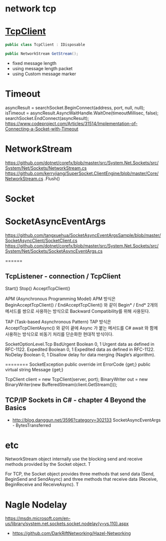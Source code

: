# network tcp

# [TcpClient](https://github.com/dotnet/corefx/blob/master/src/System.Net.Sockets/src/System/Net/Sockets/TCPClient.cs)

``` csharp
public class TcpClient : IDisposable

public NetworkStream GetStream();
```

* fixed message length
* using message length packet
* using Custom message marker




# Timeout
asyncResult = searchSocket.BeginConnect(address, port, null, null);
isTimeout = asyncResult.AsyncWaitHandle.WaitOne(timeoutMillisec, false);
searchSocket.EndConnect(asyncResult);
https://www.codeproject.com/Articles/31514/Implementation-of-Connecting-a-Socket-with-Timeout

# NetworkStream
https://github.com/dotnet/corefx/blob/master/src/System.Net.Sockets/src/System/Net/Sockets/NetworkStream.cs
https://github.com/kerryjiang/SuperSocket.ClientEngine/blob/master/Core/NetworkStream.cs
.Flush()




# Socket

# SocketAsyncEventArgs
https://github.com/tangxuehua/SocketAsyncEventArgsSample/blob/master/SocketAsyncClient/SocketClient.cs
https://github.com/dotnet/corefx/blob/master/src/System.Net.Sockets/src/System/Net/Sockets/SocketAsyncEventArgs.cs







======

## TcpListener - connection / TcpClient

Start()
Stop()
AcceptTcpClient()



APM (Asynchronous Programming Model)
 APM 방식은 BeginAcceptTcpClient() / EndAcceptTcpClient() 와 같이 Begin* / End* 2개의 메서드를 쌍으로 사용하는 방식으로 Backward Compatibility를 위해 사용된다.

TAP (Task-based Asynchronous Pattern)
 TAP 방식은 AcceptTcpClientAsync() 와 같이 끝에 Async 가 붙는 메서드를 C# await 와 함께 사용하는 방식으로 비동기 처리를 단순화한 현대적 방식이다.



SocketOptionLevel.Tcp
BsdUrgent Boolean 0, 1 Urgent data as defined in RFC-1122.
Expedited Boolean 0, 1 Expedited data as defined in RFC-1122.
NoDelay Boolean 0, 1 Disallow delay for data merging (Nagle’s
algorithm).

========
SocketException
public override int ErrorCode {get;}
public virtual string Message {get;}


TcpClient client = new TcpClient(server, port);
BinaryWriter out = new BinaryWriter(new BufferedStream(client.GetStream()));


## TCP/IP Sockets in C# - chapter 4 Beyond the Basics

* http://blog.danggun.net/3596?category=302133
SocketAsyncEventArgs - BytesTransferred

# etc
NetworkStream object internally use the blocking send and receive
methods provided by the Socket object. T


For TCP, the Socket object provides three methods that send data (Send, BeginSend
and SendAsync) and three methods that receive data (Receive, BeginReceive and
ReceiveAsync). T


# Nagle Nodelay
https://msdn.microsoft.com/en-us/library/system.net.sockets.socket.nodelay(v=vs.110).aspx


* https://github.com/DarkRiftNetworking/Hazel-Networking
